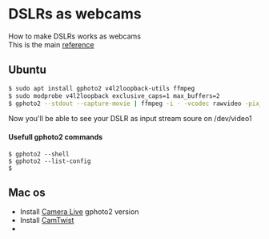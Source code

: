 # DSLRs as webcams

How to make DSLRs works as webcams  
This is the main [reference](https://medium.com/nerdery/dslr-webcam-setup-for-linux-9b6d1b79ae22)

## Ubuntu

```bash
$ sudo apt install gphoto2 v4l2loopback-utils ffmpeg
$ sudo modprobe v4l2loopback exclusive_caps=1 max_buffers=2
$ gphoto2 --stdout --capture-movie | ffmpeg -i - -vcodec rawvideo -pix_fmt yuv420p -threads 0 -f v4l2 /dev/video1
```

Now you'll be able to see your DSLR as input stream soure on /dev/video1

#### Usefull gphoto2 commands

```
$ gphoto2 --shell
$ gphoto2 --list-config
$ 
```


## Mac os

- Install [Camera Live](https://github.com/v002/v002-Camera-Live/releases/tag/13) gphoto2 version
- Install [CamTwist](http://camtwiststudio.com/download/)
- 
